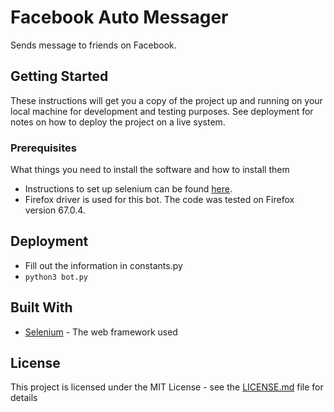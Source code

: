 # Facebook Auto Messager

Sends message to friends on Facebook.

## Getting Started

These instructions will get you a copy of the project up and running on your local machine for development and testing purposes. See deployment for notes on how to deploy the project on a live system.

### Prerequisites

What things you need to install the software and how to install them

- Instructions to set up selenium can be found [here](https://selenium-python.readthedocs.io/installation.html).
- Firefox driver is used for this bot. The code was tested on Firefox version 67.0.4.

## Deployment

- Fill out the information in constants.py
- ```python3 bot.py```

## Built With

* [Selenium](https://selenium-python.readthedocs.io/index.html) - The web framework used

## License

This project is licensed under the MIT License - see the [LICENSE.md](LICENSE.md) file for details

